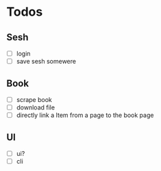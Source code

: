 # Todos

## Sesh

- [ ] login
- [ ] save sesh somewere

## Book

- [ ] scrape book
- [ ] download file
- [ ] directly link a Item from a page to the book page

## UI

- [ ] ui?
- [ ] cli
